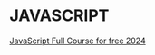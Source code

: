 # JAVASCRIPT 
[JavaScript Full Course for free 2024](https://youtu.be/lfmg-EJ8gm4?si=4Hlg0FRFbHM6nFxy)
